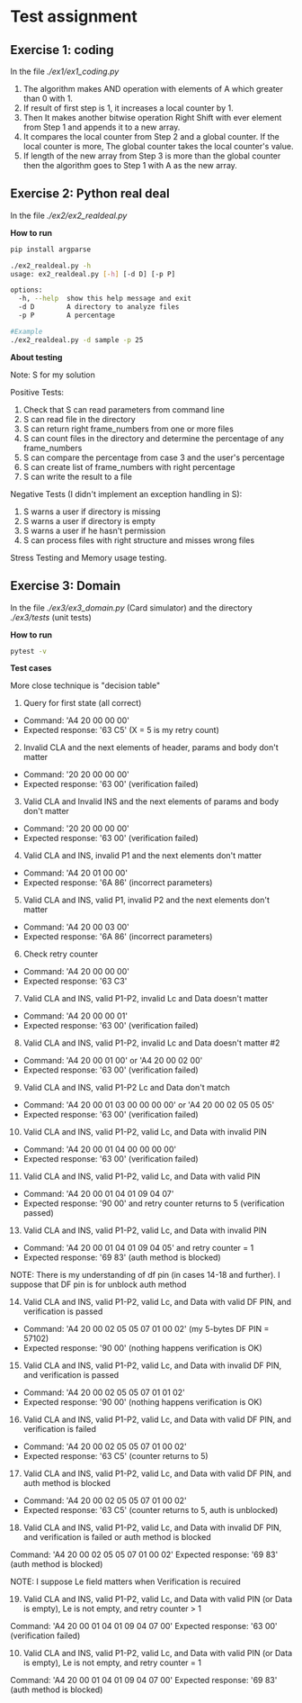 # Test assignment

## Exercise 1: coding

In the file *./ex1/ex1_coding.py*

1. The algorithm makes AND operation with elements of A which greater than 0 with 1.
2. If result of first step is 1, it increases a local counter by 1.
3. Then It makes another bitwise operation Right Shift with ever element from Step 1 and
appends it to a new array.
4. It compares the local counter from Step 2 and a global counter. If the local counter
is more, The global counter takes the local counter's value.
5. If length of the new array from Step 3 is more than the global counter then
the algorithm goes to Step 1 with A as the new array. 



## Exercise 2: Python real deal

In the file *./ex2/ex2_realdeal.py*

**How to run**
```bash
pip install argparse

./ex2_realdeal.py -h
usage: ex2_realdeal.py [-h] [-d D] [-p P]

options:
  -h, --help  show this help message and exit
  -d D        A directory to analyze files
  -p P        A percentage

#Example
./ex2_realdeal.py -d sample -p 25
```

**About testing**

Note: S for my solution

Positive Tests:
1. Check that S can read parameters from command line
2. S can read file in the directory
3. S can return right frame_numbers from one or more files
4. S can count files in the directory and determine the percentage of any frame_numbers
5. S can compare the percentage from case 3 and the user's percentage
6. S can create list of frame_numbers with right percentage
7. S can write the result to a file

Negative Tests (I didn't implement an exception handling in S):
1. S warns a user if directory is missing
2. S warns a user if directory is empty
3. S warns a user if he hasn't permission
4. S can process files with right structure and misses wrong files

Stress Testing and Memory usage testing.



## Exercise 3: Domain

In the file *./ex3/ex3_domain.py* (Card simulator) and the directory *./ex3/tests* (unit tests)

**How to run**
```bash
pytest -v
```

**Test cases**

More close technique is "decision table"

1. Query for first state (all correct)

- Command: 'A4 20 00 00 00'
- Expected response: '63 C5' (X = 5 is my retry count)

2. Invalid CLA and the next elements of header, params and body don't matter

- Command: '20 20 00 00 00'
- Expected response: '63 00' (verification failed)

3. Valid CLA and Invalid INS and the next elements of params and body don't matter

- Command: '20 20 00 00 00'
- Expected response: '63 00' (verification failed)

4. Valid CLA and INS, invalid P1 and the next elements don't matter

- Command: 'A4 20 01 00 00'
- Expected response: '6A 86' (incorrect parameters)

5. Valid CLA and INS, valid P1, invalid P2 and the next elements don't matter

- Command: 'A4 20 00 03 00'
- Expected response: '6A 86' (incorrect parameters)

6. Check retry counter

- Command: 'A4 20 00 00 00'
- Expected response: '63 C3'

7. Valid CLA and INS, valid P1-P2, invalid Lc and Data doesn't matter

- Command: 'A4 20 00 00 01'
- Expected response: '63 00' (verification failed)

8. Valid CLA and INS, valid P1-P2, invalid Lc and Data doesn't matter #2

- Command: 'A4 20 00 01 00' or 'A4 20 00 02 00'
- Expected response: '63 00' (verification failed)

9. Valid CLA and INS, valid P1-P2 Lc and Data don't match

- Command: 'A4 20 00 01 03 00 00 00 00' or 'A4 20 00 02 05 05 05'
- Expected response: '63 00' (verification failed)

10. Valid CLA and INS, valid P1-P2, valid Lc, and Data with invalid PIN

- Command: 'A4 20 00 01 04 00 00 00 00'
- Expected response: '63 00' (verification failed)

11. Valid CLA and INS, valid P1-P2, valid Lc, and Data with valid PIN

- Command: 'A4 20 00 01 04 01 09 04 07'
- Expected response: '90 00' and retry counter returns to 5 (verification passed)

13. Valid CLA and INS, valid P1-P2, valid Lc, and Data with invalid PIN

- Command: 'A4 20 00 01 04 01 09 04 05' and retry counter = 1
- Expected response: '69 83' (auth method is blocked)

NOTE: There is my understanding of df pin (in cases 14-18 and further). 
I suppose that DF pin is for unblock auth method

14. Valid CLA and INS, valid P1-P2, valid Lc, and Data with valid DF PIN, and verification is passed

- Command: 'A4 20 00 02 05 05 07 01 00 02' (my 5-bytes DF PIN = 57102) 
- Expected response: '90 00' (nothing happens verification is OK)

15. Valid CLA and INS, valid P1-P2, valid Lc, and Data with invalid DF PIN, and verification is passed

- Command: 'A4 20 00 02 05 05 07 01 01 02'
- Expected response: '90 00' (nothing happens verification is OK)

16. Valid CLA and INS, valid P1-P2, valid Lc, and Data with valid DF PIN, and verification is failed

- Command: 'A4 20 00 02 05 05 07 01 00 02'
- Expected response: '63 C5' (counter returns to 5)

17. Valid CLA and INS, valid P1-P2, valid Lc, and Data with valid DF PIN, and auth method is blocked

- Command: 'A4 20 00 02 05 05 07 01 00 02'
- Expected response: '63 C5' (counter returns to 5, auth is unblocked)

18. Valid CLA and INS, valid P1-P2, valid Lc, and Data with invalid DF PIN, and verification is failed 
or auth method is blocked

Command: 'A4 20 00 02 05 05 07 01 00 02'
Expected response: '69 83' (auth method is blocked)


NOTE: I suppose Le field matters when Verification is recuired

19. Valid CLA and INS, valid P1-P2, valid Lc, and Data with valid PIN (or Data is empty), 
Le is not empty, and retry counter > 1

Command: 'A4 20 00 01 04 01 09 04 07 00'
Expected response: '63 00' (verification failed)

10. Valid CLA and INS, valid P1-P2, valid Lc, and Data with valid PIN (or Data is empty), 
Le is not empty, and retry counter = 1

Command: 'A4 20 00 01 04 01 09 04 07 00'
Expected response: '69 83' (auth method is blocked)

